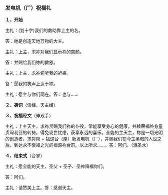 ### **发电机（厂）祝福礼**

**１、开始**

主礼：(划十字)我们的救助靠上主的名。

答：祂是创造天地万物的大主。

主礼：上主，求祢对我们显示祢的慈颜。

答：并赐给我们祢的救恩。

主礼：上主，求祢俯听我的祈祷。

答：愿我的祷声上达于祢。

主礼：愿主与你们同在。答：也与……

**２、祷词**（信经、天主经）

**３、祝福经文**（伸双手）

主礼：上主天主，求祢赏赐我们祢的仆役，常能享受身心的健康，并赖荣福终身童贞玛利亚的转祷，得免现世忧虑，获享永远的喜乐。全能的主天主，祢是一切光明的创造者，求祢降 + 福这台（座）新发电机（厂），并赐我们在今生黑暗的人世之后，到达永不衰竭之光的根源祢台前。以上所求……。答：阿们。（洒圣水）

**４、结束式**（合掌）

主礼：愿全能的天主，圣父 + 圣子、圣神降福你们。

答：阿们。

主礼：请赞美上主。答：感谢天主。